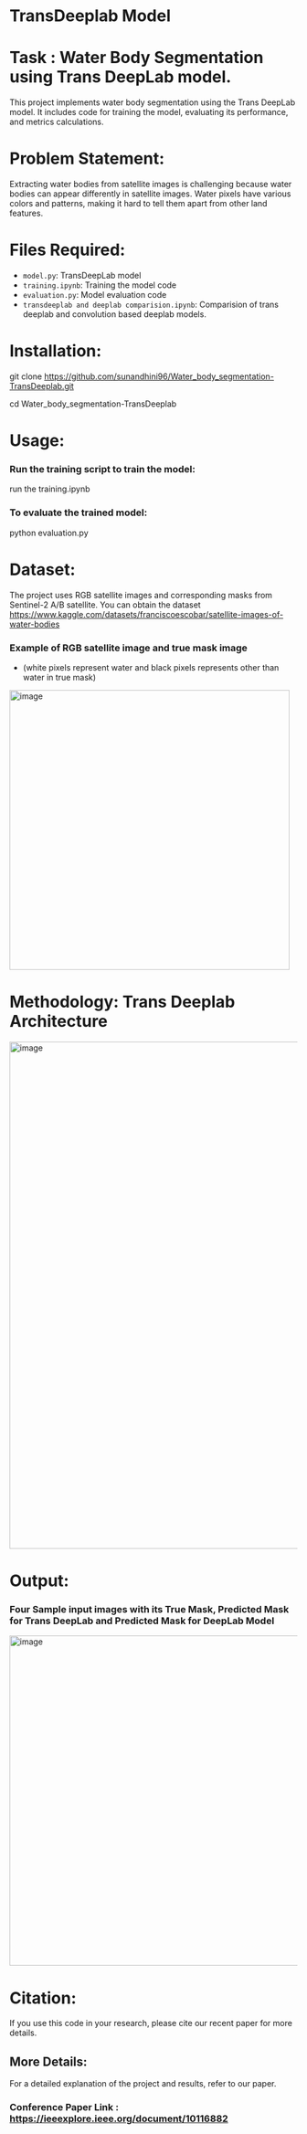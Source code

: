# TransDeeplab Model

# Task : Water Body Segmentation using Trans DeepLab model.

This project implements water body segmentation using the Trans DeepLab model. It includes code for training the model, evaluating its performance, and metrics calculations.

# Problem Statement:
Extracting water bodies from satellite images is challenging because water bodies can
appear differently in satellite images. Water pixels have various colors and patterns,
making it hard to tell them apart from other land features.

# Files Required:

- `model.py`: TransDeepLab model
- `training.ipynb`: Training the model code
- `evaluation.py`: Model evaluation code
- `transdeeplab and deeplab comparision.ipynb`: Comparision of trans deeplab and convolution based deeplab models.

# Installation:

git clone https://github.com/sunandhini96/Water_body_segmentation-TransDeeplab.git

cd Water_body_segmentation-TransDeeplab


# Usage:

### Run the training script to train the model:
   
run the training.ipynb 

### To evaluate the trained model:

python evaluation.py

# Dataset:

The project uses RGB satellite images and corresponding masks from Sentinel-2 A/B satellite. You can obtain the dataset https://www.kaggle.com/datasets/franciscoescobar/satellite-images-of-water-bodies

### Example of RGB satellite image and true mask image 
- (white pixels represent water and black pixels represents other than water in true mask)

<img width="490" alt="image" src="https://github.com/sunandhini96/Water_body_segmentation-TransDeeplab/assets/63030539/66c66390-21b7-41ea-9504-d1509cea984b">


# Methodology: Trans Deeplab Architecture

<img width="888" alt="image" src="https://github.com/sunandhini96/Water_body_segmentation-TransDeeplab/assets/63030539/0d23610a-3f3f-4132-9bb3-1b8397d36f77">

# Output: 
### Four Sample input images with its True Mask, Predicted Mask for Trans DeepLab and Predicted Mask for DeepLab Model

<img width="578" alt="image" src="https://github.com/sunandhini96/Water_body_segmentation-TransDeeplab/assets/63030539/f6531785-9c5f-4c78-9bff-ef682a8d4ee6">

# Citation:

If you use this code in your research, please cite our recent paper for more details.

## More Details:

For a detailed explanation of the project and results, refer to our paper.

### Conference Paper Link : https://ieeexplore.ieee.org/document/10116882



